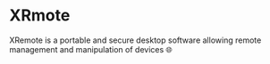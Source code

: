 # XRmote
XRemote is a portable and secure desktop software allowing remote management and manipulation of devices 🌐 
